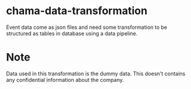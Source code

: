 # chama-data-transformation
Event data come as json files and need some transformation to be structured as tables in database using a data pipeline.

# Note
Data used in this transformation is the dummy data. This doesn't contains any confidential information about the company.
